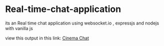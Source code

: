 # Real-time-chat-application
its an Real time chat application using websocket.io , expressjs and nodejs with vanilla js


view this output in this link: [Cinema Chat](https://cinema-cord.onrender.com)